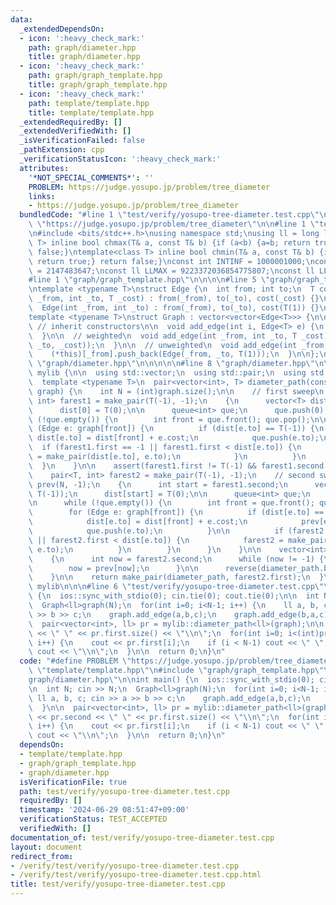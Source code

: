 ```yaml
---
data:
  _extendedDependsOn:
  - icon: ':heavy_check_mark:'
    path: graph/diameter.hpp
    title: graph/diameter.hpp
  - icon: ':heavy_check_mark:'
    path: graph/graph_template.hpp
    title: graph/graph_template.hpp
  - icon: ':heavy_check_mark:'
    path: template/template.hpp
    title: template/template.hpp
  _extendedRequiredBy: []
  _extendedVerifiedWith: []
  _isVerificationFailed: false
  _pathExtension: cpp
  _verificationStatusIcon: ':heavy_check_mark:'
  attributes:
    '*NOT_SPECIAL_COMMENTS*': ''
    PROBLEM: https://judge.yosupo.jp/problem/tree_diameter
    links:
    - https://judge.yosupo.jp/problem/tree_diameter
  bundledCode: "#line 1 \"test/verify/yosupo-tree-diameter.test.cpp\"\n#define PROBLEM\
    \ \"https://judge.yosupo.jp/problem/tree_diameter\"\n\n#line 1 \"template/template.hpp\"\
    \n#include <bits/stdc++.h>\nusing namespace std;\nusing ll = long long;\ntemplate<class\
    \ T> inline bool chmax(T& a, const T& b) {if (a<b) {a=b; return true;} return\
    \ false;}\ntemplate<class T> inline bool chmin(T& a, const T& b) {if (b<a) {a=b;\
    \ return true;} return false;}\nconst int INTINF = 1000001000;\nconst int INTMAX\
    \ = 2147483647;\nconst ll LLMAX = 9223372036854775807;\nconst ll LLINF = 1000000000000000000;\n\
    #line 1 \"graph/graph_template.hpp\"\n\n\n\n#line 5 \"graph/graph_template.hpp\"\
    \ntemplate <typename T>\nstruct Edge {\n  int from; int to;\n  T cost;\n\n  Edge(int\
    \ _from, int _to, T _cost) : from(_from), to(_to), cost(_cost) {}\n\n  // unweighted\n\
    \  Edge(int _from, int _to) : from(_from), to(_to), cost(T(1)) {}\n\n};\n\n\n\
    template <typename T>\nstruct Graph : vector<vector<Edge<T>>> {\n\n  using vector<vector<Edge<T>>>::vector;\
    \ // inherit constructors\n\n  void add_edge(int i, Edge<T> e) {\n    (*this)[i].push_back(e);\n\
    \  }\n\n  // weighted\n  void add_edge(int _from, int _to, T _cost) {\n    (*this)[_from].push_back(Edge(_from,\
    \ _to, _cost));\n  }\n\n  // unweighted\n  void add_edge(int _from, int _to) {\n\
    \    (*this)[_from].push_back(Edge(_from, _to, T(1)));\n  }\n\n};\n\n\n#line 1\
    \ \"graph/diameter.hpp\"\n\n\n\n\n#line 8 \"graph/diameter.hpp\"\n\nnamespace\
    \ mylib {\n\n  using std::vector;\n  using std::pair;\n  using std::queue;\n\n\
    \  template <typename T>\n  pair<vector<int>, T> diameter_path(const Graph<T>&\
    \ graph) {\n    int N = (int)graph.size();\n\n    // first sweep\n    pair<T,\
    \ int> farest1 = make_pair(T(-1), -1);\n    {\n      vector<T> dist(N, T(-1));\n\
    \      dist[0] = T(0);\n\n      queue<int> que;\n      que.push(0);\n      while\
    \ (!que.empty()) {\n        int front = que.front(); que.pop();\n\n        for\
    \ (Edge e: graph[front]) {\n          if (dist[e.to] == T(-1)) {\n           \
    \ dist[e.to] = dist[front] + e.cost;\n            que.push(e.to);\n          \
    \  if (farest1.first == -1 || farest1.first < dist[e.to]) {\n              farest1\
    \ = make_pair(dist[e.to], e.to);\n            }\n          }\n        }\n    \
    \  }\n    }\n\n    assert(farest1.first != T(-1) && farest1.second != -1);\n\n\
    \    pair<T, int> farest2 = make_pair(T(-1), -1);\n    // second sweep\n    vector<int>\
    \ prev(N, -1);\n    {\n      int start = farest1.second;\n      vector<T> dist(N,\
    \ T(-1));\n      dist[start] = T(0);\n\n      queue<int> que;\n      que.push(start);\n\
    \n      while (!que.empty()) {\n        int front = que.front(); que.pop();\n\n\
    \        for (Edge e: graph[front]) {\n          if (dist[e.to] == T(-1)) {\n\
    \            dist[e.to] = dist[front] + e.cost;\n            prev[e.to] = front;\n\
    \            que.push(e.to);\n          }\n\n          if (farest2.second == -1\
    \ || farest2.first < dist[e.to]) {\n            farest2 = make_pair(dist[e.to],\
    \ e.to);\n          }\n        }\n      }\n    }\n\n    vector<int> diameter_path;\n\
    \    {\n      int now = farest2.second;\n      while (now != -1) {\n        diameter_path.push_back(now);\n\
    \        now = prev[now];\n      }\n\n      reverse(diameter_path.begin(), diameter_path.end());\n\
    \    }\n\n    return make_pair(diameter_path, farest2.first);\n  }\n\n} // namespace\
    \ mylib\n\n\n#line 6 \"test/verify/yosupo-tree-diameter.test.cpp\"\n\nint main()\
    \ {\n  ios::sync_with_stdio(0); cin.tie(0); cout.tie(0);\n\n  int N; cin >> N;\n\
    \  Graph<ll>graph(N);\n  for(int i=0; i<N-1; i++) {\n    ll a, b, c; cin >> a\
    \ >> b >> c;\n    graph.add_edge(a,b,c);\n    graph.add_edge(b,a,c);\n  }\n\n\
    \  pair<vector<int>, ll> pr = mylib::diameter_path<ll>(graph);\n\n  cout << pr.second\
    \ << \" \" << pr.first.size() << \"\\n\";\n  for(int i=0; i<(int)pr.first.size();\
    \ i++) {\n    cout << pr.first[i];\n    if (i < N-1) cout << \" \";\n    else\
    \ cout << \"\\n\";\n  }\n\n  return 0;\n}\n"
  code: "#define PROBLEM \"https://judge.yosupo.jp/problem/tree_diameter\"\n\n#include\
    \ \"template/template.hpp\"\n#include \"graph/graph_template.hpp\"\n#include \"\
    graph/diameter.hpp\"\n\nint main() {\n  ios::sync_with_stdio(0); cin.tie(0); cout.tie(0);\n\
    \n  int N; cin >> N;\n  Graph<ll>graph(N);\n  for(int i=0; i<N-1; i++) {\n   \
    \ ll a, b, c; cin >> a >> b >> c;\n    graph.add_edge(a,b,c);\n    graph.add_edge(b,a,c);\n\
    \  }\n\n  pair<vector<int>, ll> pr = mylib::diameter_path<ll>(graph);\n\n  cout\
    \ << pr.second << \" \" << pr.first.size() << \"\\n\";\n  for(int i=0; i<(int)pr.first.size();\
    \ i++) {\n    cout << pr.first[i];\n    if (i < N-1) cout << \" \";\n    else\
    \ cout << \"\\n\";\n  }\n\n  return 0;\n}\n"
  dependsOn:
  - template/template.hpp
  - graph/graph_template.hpp
  - graph/diameter.hpp
  isVerificationFile: true
  path: test/verify/yosupo-tree-diameter.test.cpp
  requiredBy: []
  timestamp: '2024-06-29 08:51:47+09:00'
  verificationStatus: TEST_ACCEPTED
  verifiedWith: []
documentation_of: test/verify/yosupo-tree-diameter.test.cpp
layout: document
redirect_from:
- /verify/test/verify/yosupo-tree-diameter.test.cpp
- /verify/test/verify/yosupo-tree-diameter.test.cpp.html
title: test/verify/yosupo-tree-diameter.test.cpp
---
```

